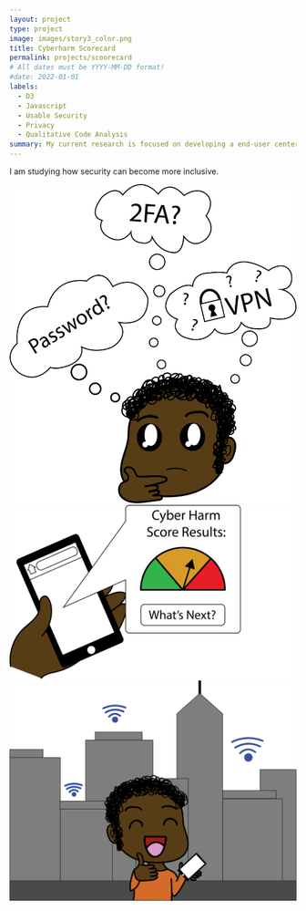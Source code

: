 ```yaml
---
layout: project
type: project
image: images/story3_color.png
title: Cyberharm Scorecard
permalink: projects/scoorecard
# All dates must be YYYY-MM-DD format!
#date: 2022-01-01
labels:
  - D3
  - Javascript 
  - Usable Security 
  - Privacy
  - Qualitative Code Analysis 
summary: My current research is focused on developing a end-user centered secuirty scorecard.
---
```

I am studying how security can become more inclusive. 


<div class="ui small rounded images">
  <img class="ui image" src="../images/story1_color.png">
  <img class="ui image" src="../images/story2_color.png">
  <img class="ui image" src="../images/story3_color.png">
</div>

